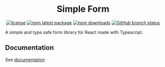 <h1 align="center">Simple Form</h1>

<div align="center">

[![license](https://img.shields.io/badge/license-GPL3.0-blue.svg)](https://github.com/ilbrando/simple-form/blob/HEAD/LICENSE)
[![npm latest package](https://img.shields.io/npm/v/@ilbrando/simple-form/latest.svg)](https://www.npmjs.com/package/@ilbrando/simple-form)
[![npm downloads](https://img.shields.io/npm/dm/@ilbrando/simple-form.svg)](https://www.npmjs.com/package/@ilbrando/simple-form)
[![GitHub branch status](https://img.shields.io/github/checks-status/ilbrando/simple-form/HEAD)](https://github.com/ilbrando/simple-form/commits/HEAD/)

</div>

A simple and type safe form library for React made with Typescript.

## Documentation

See [documentation](https://github.com/ilbrando/simple-form/wiki)
